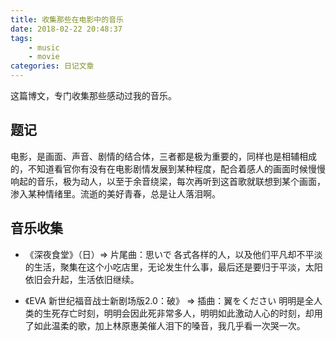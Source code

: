 ```yaml
---
title: 收集那些在电影中的音乐
date: 2018-02-22 20:48:37
tags:
    - music
    - movie
categories: 日记文章
---
```


这篇博文，专门收集那些感动过我的音乐。
<!-- more -->
## 题记
电影，是画面、声音、剧情的结合体，三者都是极为重要的，同样也是相辅相成的，不知道看官你有没有在电影剧情发展到某种程度，配合着感人的画面时候慢慢响起的音乐，极为动人，以至于余音绕梁，每次再听到这首歌就联想到某个画面，渗入某种情绪里。流逝的美好青春，总是让人落泪啊。

## 音乐收集
* 《深夜食堂》（日）=> 片尾曲：思いで
    各式各样的人，以及他们平凡却不平淡的生活，聚集在这个小吃店里，无论发生什么事，最后还是要归于平淡，太阳依旧会升起，生活依旧继续。

* 《EVA 新世纪福音战士新剧场版2.0：破》 => 插曲：翼をください
    明明是全人类的生死存亡时刻，明明会因此死非常多人，明明如此激动人心的时刻，却用了如此温柔的歌，加上林原惠美催人泪下的嗓音，我几乎看一次哭一次。